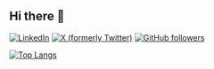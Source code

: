 ## Hi there 👋

[![LinkedIn](https://img.shields.io/badge/javimartzs-0077B5?style=for-the-badge&logo=linkedin&logoColor=white)](https://www.linkedin.com/in/javimartzs/)
[![X (formerly Twitter)](https://img.shields.io/badge/@javimartzs-000000?style=for-the-badge&logo=x&logoColor=white)](https://twitter.com/yourtwitterhandle)
[![GitHub followers](https://img.shields.io/github/followers/javimartzs?label=Follow&style=for-the-badge&logo=github&logoColor=white&labelColor=100000&color=100000)](https://github.com/javimartz)



[![Top Langs](https://github-readme-stats.vercel.app/api/top-langs/?username=javimartzs&layout=compact&theme=radical)](https://github.com/anuraghazra/github-readme-stats)

